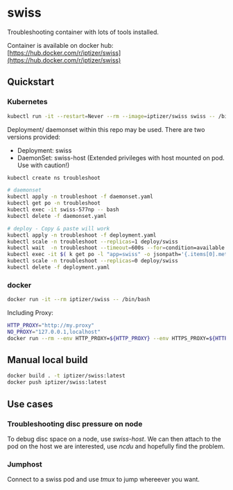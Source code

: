 # swiss

Troubleshooting container with lots of tools installed.

Container is available on docker hub: [https://hub.docker.com/r/iptizer/swiss](https://hub.docker.com/r/iptizer/swiss)

## Quickstart

### Kubernetes

```sh
kubectl run -it --restart=Never --rm --image=iptizer/swiss swiss -- /bin/bash
```

Deployment/ daemonset within this repo may be used. There are two versions provided:

* Deployment: swiss
* DaemonSet: swiss-host (Extended privileges with host mounted on pod. Use with caution!)

```sh
kubectl create ns troubleshoot

# daemonset
kubectl apply -n troubleshoot -f daemonset.yaml
kubectl get po -n troubleshoot
kubectl exec -it swiss-577np -- bash
kubectl delete -f daemonset.yaml

# deploy - Copy & paste will work
kubectl apply -n troubleshoot -f deployment.yaml
kubectl scale -n troubleshoot --replicas=1 deploy/swiss
kubectl wait  -n troubleshoot --timeout=600s --for=condition=available deploy/swiss && \
kubectl exec -it $( k get po -l "app=swiss" -o jsonpath='{.items[0].metadata.name}' ) -- bash
kubectl scale -n troubleshoot --replicas=0 deploy/swiss
kubectl delete -f deployment.yaml
```

### docker

```sh
docker run -it --rm iptizer/swiss -- /bin/bash
```

Including Proxy:

```sh
HTTP_PROXY="http://my.proxy"
NO_PROXY="127.0.0.1,localhost"
docker run --rm --env HTTP_PROXY=${HTTP_PROXY} --env HTTPS_PROXY=${HTTP_PROXY} --env http_proxy=${HTTP_PROXY} --env https_proxy=${HTTP_PROXY} --env NO_PROXY=${NO_PROXY} --env no_proxy=${NO_PROXY} -it iptizer/swiss /bin/bash
```

## Manual local build

```sh
docker build . -t iptizer/swiss:latest
docker push iptizer/swiss:latest
```

## Use cases

### Troubleshooting disc pressure on node

To debug disc space on a node, use *swiss-host*. We can then attach to the pod on the host we are interested, use *ncdu* and hopefully find the problem.

### Jumphost

Connect to a swiss pod and use *tmux* to jump whereever you want.
